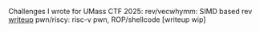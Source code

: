 Challenges I wrote for UMass CTF 2025:
rev/vecwhymm: SIMD based rev [writeup](https://leon3321.is-a.dev/writeups/umass-ctf-2025/vecwhymm/)
pwn/riscy: risc-v pwn, ROP/shellcode [writeup wip]
